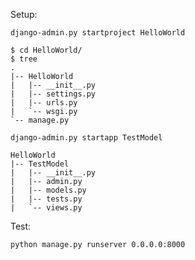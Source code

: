 Setup:
```shell
django-admin.py startproject HelloWorld
```

```shell
$ cd HelloWorld/
$ tree
.
|-- HelloWorld
|   |-- __init__.py
|   |-- settings.py
|   |-- urls.py
|   `-- wsgi.py
`-- manage.py
```


```shell
django-admin.py startapp TestModel
```

```shell
HelloWorld
|-- TestModel
|   |-- __init__.py
|   |-- admin.py
|   |-- models.py
|   |-- tests.py
|   `-- views.py
```



Test: 
```shell
python manage.py runserver 0.0.0.0:8000
```
